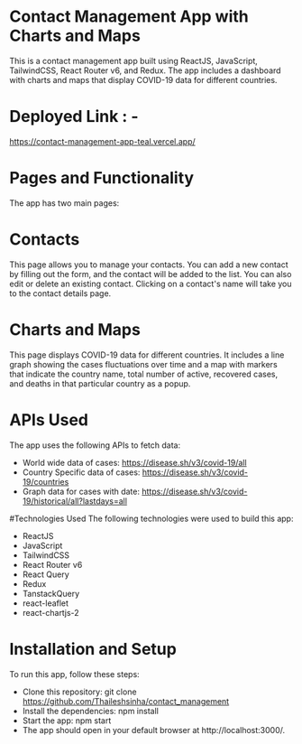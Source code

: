 # Contact Management App with Charts and Maps

This is a contact management app built using ReactJS, JavaScript, TailwindCSS, React Router v6, and Redux.
The app includes a dashboard with charts and maps that display COVID-19 data for different countries.

# Deployed Link : -

https://contact-management-app-teal.vercel.app/

# Pages and Functionality

The app has two main pages:

# Contacts

This page allows you to manage your contacts. You can add a new contact by filling out the form, and the contact will be added to the list. You can also edit or delete an existing contact. Clicking on a contact's name will take you to the contact details page.

# Charts and Maps

This page displays COVID-19 data for different countries. It includes a line graph showing the cases fluctuations over
time and a map with markers that indicate the country name, total number of active,
recovered cases, and deaths in that particular country as a popup.

# APIs Used

The app uses the following APIs to fetch data:

- World wide data of cases: https://disease.sh/v3/covid-19/all
- Country Specific data of cases: https://disease.sh/v3/covid-19/countries
- Graph data for cases with date: https://disease.sh/v3/covid-19/historical/all?lastdays=all

#Technologies Used
The following technologies were used to build this app:

- ReactJS
- JavaScript
- TailwindCSS
- React Router v6
- React Query
- Redux
- TanstackQuery
- react-leaflet
- react-chartjs-2

# Installation and Setup

To run this app, follow these steps:

- Clone this repository: git clone https://github.com/Thaileshsinha/contact_management
- Install the dependencies: npm install
- Start the app: npm start
- The app should open in your default browser at http://localhost:3000/.
